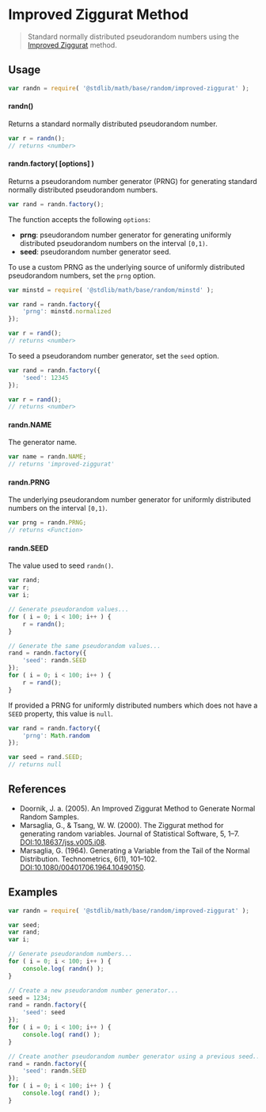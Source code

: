 # Improved Ziggurat Method

> Standard normally distributed pseudorandom numbers using the [Improved Ziggurat][improved-ziggurat] method.


<!-- <usage> -->

## Usage

``` javascript
var randn = require( '@stdlib/math/base/random/improved-ziggurat' );
```

#### randn()

Returns a standard normally distributed pseudorandom number.

``` javascript
var r = randn();
// returns <number>
```

#### randn.factory( \[options\] )

Returns a pseudorandom number generator (PRNG) for generating standard normally distributed pseudorandom numbers.

``` javascript
var rand = randn.factory();
```

The function accepts the following `options`:

* __prng__: pseudorandom number generator for generating uniformly distributed pseudorandom numbers on the interval `[0,1)`.
* __seed__: pseudorandom number generator seed.

To use a custom PRNG as the underlying source of uniformly distributed pseudorandom numbers, set the `prng` option.

``` javascript
var minstd = require( '@stdlib/math/base/random/minstd' );

var rand = randn.factory({
    'prng': minstd.normalized
});

var r = rand();
// returns <number>
```

To seed a pseudorandom number generator, set the `seed` option.

``` javascript
var rand = randn.factory({
    'seed': 12345
});

var r = rand();
// returns <number>
```

#### randn.NAME

The generator name.

``` javascript
var name = randn.NAME;
// returns 'improved-ziggurat'
```

#### randn.PRNG

The underlying pseudorandom number generator for uniformly distributed numbers on the interval `[0,1)`.

``` javascript
var prng = randn.PRNG;
// returns <Function>
```

#### randn.SEED

The value used to seed `randn()`.

``` javascript
var rand;
var r;
var i;

// Generate pseudorandom values...
for ( i = 0; i < 100; i++ ) {
    r = randn();
}

// Generate the same pseudorandom values...
rand = randn.factory({
    'seed': randn.SEED
});
for ( i = 0; i < 100; i++ ) {
    r = rand();
}
```

If provided a PRNG for uniformly distributed numbers which does not have a `SEED` property, this value is `null`.

``` javascript
var rand = randn.factory({
    'prng': Math.random
});

var seed = rand.SEED;
// returns null
```

<!-- </usage> -->


<!-- <references> -->

## References

* Doornik, J. a. (2005). An Improved Ziggurat Method to Generate Normal Random Samples.
* Marsaglia, G., & Tsang, W. W. (2000). The Ziggurat method for generating random variables. Journal of Statistical Software, 5, 1–7. [DOI:10.18637/jss.v005.i08][marsaglia-tsang-2000].
* Marsaglia, G. (1964). Generating a Variable from the Tail of the Normal Distribution. Technometrics, 6(1), 101–102. [DOI:10.1080/00401706.1964.10490150][marsaglia-1964].


<!-- </references> -->


<!-- <examples> -->

## Examples

``` javascript
var randn = require( '@stdlib/math/base/random/improved-ziggurat' );

var seed;
var rand;
var i;

// Generate pseudorandom numbers...
for ( i = 0; i < 100; i++ ) {
    console.log( randn() );
}

// Create a new pseudorandom number generator...
seed = 1234;
rand = randn.factory({
    'seed': seed
});
for ( i = 0; i < 100; i++ ) {
    console.log( rand() );
}

// Create another pseudorandom number generator using a previous seed...
rand = randn.factory({
    'seed': randn.SEED
});
for ( i = 0; i < 100; i++ ) {
    console.log( rand() );
}
```

<!-- </examples> -->


<!-- <links> -->

[improved-ziggurat]: https://en.wikipedia.org/wiki/Box%E2%80%93Muller_transform
[marsaglia-tsang-2000]: https://www.jstatsoft.org/article/view/v005i08
[marsaglia-1964]: http://www.tandfonline.com/doi/abs/10.1080/00401706.1964.10490150

<!-- </links> -->
